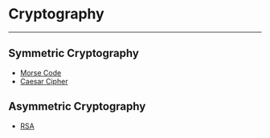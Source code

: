 # Cryptography
---
## Symmetric Cryptography
* [Morse Code](https://github.com/wuling31715/cryptography/blob/master/morse/main.py)
* [Caesar Cipher](https://github.com/wuling31715/cryptography/blob/master/caesar_cipher/main.py)
## Asymmetric Cryptography
* [RSA](https://github.com/wuling31715/cryptography/blob/master/rsa/main.py)